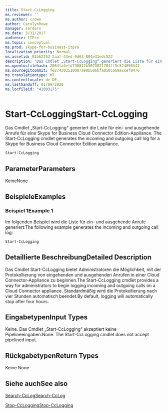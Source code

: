```yaml
---
title: Start-CcLogging
ms.reviewer: ''
ms.author: crowe
author: CarolynRowe
manager: serdars
ms.date: 3/31/2017
audience: ITPro
ms.topic: conceptual
ms.prod: skype-for-business-itpro
localization_priority: Normal
ms.assetid: 01b62253-2aaf-43ed-9d63-804e31edc522
description: 'Das Cmdlet „Start-CcLogging“ generiert die Liste für ein- und ausgehende Anrufe für eine Skype for Business Cloud Connector Edition-Appliance. '
ms.openlocfilehash: 2064fa4efd730812b5073821784ff5c524056341
ms.sourcegitcommit: fe274303510d07a90b506bfa050c669accef0476
ms.translationtype: MT
ms.contentlocale: de-DE
ms.lasthandoff: 01/09/2020
ms.locfileid: "41003175"
---
```

# <a name="start-cclogging"></a><span data-ttu-id="e7ff2-103">Start-CcLogging</span><span class="sxs-lookup"><span data-stu-id="e7ff2-103">Start-CcLogging</span></span>
 
<span data-ttu-id="e7ff2-104">Das Cmdlet „Start-CcLogging“ generiert die Liste für ein- und ausgehende Anrufe für eine Skype for Business Cloud Connector Edition-Appliance. </span><span class="sxs-lookup"><span data-stu-id="e7ff2-104">The Start-CcLogging cmdlet generates the incoming and outgoing call log for a Skype for Business Cloud Connector Edition appliance.</span></span> 
  
```powershell
Start-CcLogging
```

## <a name="parameters"></a><span data-ttu-id="e7ff2-105">Parameter</span><span class="sxs-lookup"><span data-stu-id="e7ff2-105">Parameters</span></span>

<span data-ttu-id="e7ff2-106">Keine</span><span class="sxs-lookup"><span data-stu-id="e7ff2-106">None</span></span>
  
## <a name="examples"></a><span data-ttu-id="e7ff2-107">Beispiele</span><span class="sxs-lookup"><span data-stu-id="e7ff2-107">Examples</span></span>
<span data-ttu-id="e7ff2-108"><a name="Examples"> </a></span><span class="sxs-lookup"><span data-stu-id="e7ff2-108"></span></span>

### <a name="example-1"></a><span data-ttu-id="e7ff2-109">Beispiel 1</span><span class="sxs-lookup"><span data-stu-id="e7ff2-109">Example 1</span></span>

<span data-ttu-id="e7ff2-110">Im folgenden Beispiel wird die Liste für ein- und ausgehende Anrufe generiert:</span><span class="sxs-lookup"><span data-stu-id="e7ff2-110">The following example generates the incoming and outgoing call log:</span></span>
  
```powershell
Start-CcLogging
```

## <a name="detailed-description"></a><span data-ttu-id="e7ff2-111">Detaillierte Beschreibung</span><span class="sxs-lookup"><span data-stu-id="e7ff2-111">Detailed Description</span></span>
<span data-ttu-id="e7ff2-112"><a name="DetailedDescription"> </a></span><span class="sxs-lookup"><span data-stu-id="e7ff2-112"></span></span>

<span data-ttu-id="e7ff2-113">Das Cmdlet Start-CcLogging bietet Administratoren die Möglichkeit, mit der Protokollierung von eingehenden und ausgehenden Anrufen in einer Cloud Connector-Appliance zu beginnen.</span><span class="sxs-lookup"><span data-stu-id="e7ff2-113">The Start-CcLogging cmdlet provides a way for administrators to begin logging incoming and outgoing calls on a Cloud Connector appliance.</span></span> <span data-ttu-id="e7ff2-114">Standardmäßig wird die Protokollierung nach vier Stunden automatisch beendet.</span><span class="sxs-lookup"><span data-stu-id="e7ff2-114">By default, logging will automatically stop after four hours.</span></span>
  
## <a name="input-types"></a><span data-ttu-id="e7ff2-115">Eingabetypen</span><span class="sxs-lookup"><span data-stu-id="e7ff2-115">Input Types</span></span>
<span data-ttu-id="e7ff2-116"><a name="InputTypes"> </a></span><span class="sxs-lookup"><span data-stu-id="e7ff2-116"></span></span>

<span data-ttu-id="e7ff2-p102">Keine. Das Cmdlet „Start-CcLogging“ akzeptiert keine Pipelineeingaben.</span><span class="sxs-lookup"><span data-stu-id="e7ff2-p102">None. The Start-CcLogging cmdlet does not accept pipelined input.</span></span>
  
## <a name="return-types"></a><span data-ttu-id="e7ff2-119">Rückgabetypen</span><span class="sxs-lookup"><span data-stu-id="e7ff2-119">Return Types</span></span>
<span data-ttu-id="e7ff2-120"><a name="ReturnTypes"> </a></span><span class="sxs-lookup"><span data-stu-id="e7ff2-120"></span></span>

<span data-ttu-id="e7ff2-121">Keine </span><span class="sxs-lookup"><span data-stu-id="e7ff2-121">None</span></span>
  
## <a name="see-also"></a><span data-ttu-id="e7ff2-122">Siehe auch</span><span class="sxs-lookup"><span data-stu-id="e7ff2-122">See also</span></span>
<span data-ttu-id="e7ff2-123"><a name="ReturnTypes"> </a></span><span class="sxs-lookup"><span data-stu-id="e7ff2-123"></span></span>

[<span data-ttu-id="e7ff2-124">Search-CcLog</span><span class="sxs-lookup"><span data-stu-id="e7ff2-124">Search-CcLog</span></span>](search-cclog.md)
  
[<span data-ttu-id="e7ff2-125">Stop-CcLogging</span><span class="sxs-lookup"><span data-stu-id="e7ff2-125">Stop-CcLogging</span></span>](stop-cclogging.md)
  

